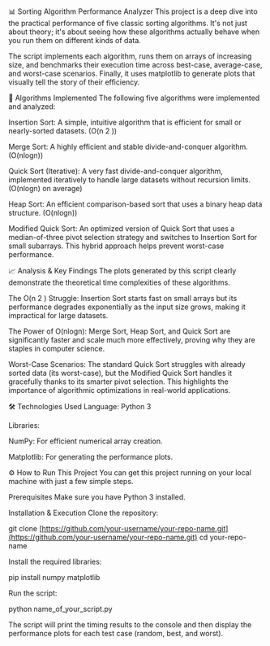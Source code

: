 📊 Sorting Algorithm Performance Analyzer
This project is a deep dive into the practical performance of five classic sorting algorithms. It's not just about theory; it's about seeing how these algorithms actually behave when you run them on different kinds of data.

The script implements each algorithm, runs them on arrays of increasing size, and benchmarks their execution time across best-case, average-case, and worst-case scenarios. Finally, it uses matplotlib to generate plots that visually tell the story of their efficiency.

🚀 Algorithms Implemented
The following five algorithms were implemented and analyzed:

Insertion Sort: A simple, intuitive algorithm that is efficient for small or nearly-sorted datasets. (O(n 
2
 ))

Merge Sort: A highly efficient and stable divide-and-conquer algorithm. (O(nlogn))

Quick Sort (Iterative): A very fast divide-and-conquer algorithm, implemented iteratively to handle large datasets without recursion limits. (O(nlogn) on average)

Heap Sort: An efficient comparison-based sort that uses a binary heap data structure. (O(nlogn))

Modified Quick Sort: An optimized version of Quick Sort that uses a median-of-three pivot selection strategy and switches to Insertion Sort for small subarrays. This hybrid approach helps prevent worst-case performance.

📈 Analysis & Key Findings
The plots generated by this script clearly demonstrate the theoretical time complexities of these algorithms.

The O(n 
2
 ) Struggle: Insertion Sort starts fast on small arrays but its performance degrades exponentially as the input size grows, making it impractical for large datasets.

The Power of O(nlogn): Merge Sort, Heap Sort, and Quick Sort are significantly faster and scale much more effectively, proving why they are staples in computer science.

Worst-Case Scenarios: The standard Quick Sort struggles with already sorted data (its worst-case), but the Modified Quick Sort handles it gracefully thanks to its smarter pivot selection. This highlights the importance of algorithmic optimizations in real-world applications.

🛠️ Technologies Used
Language: Python 3

Libraries:

NumPy: For efficient numerical array creation.

Matplotlib: For generating the performance plots.

⚙️ How to Run This Project
You can get this project running on your local machine with just a few simple steps.

Prerequisites
Make sure you have Python 3 installed.

Installation & Execution
Clone the repository:

git clone [https://github.com/your-username/your-repo-name.git](https://github.com/your-username/your-repo-name.git)
cd your-repo-name

Install the required libraries:

pip install numpy matplotlib

Run the script:

python name_of_your_script.py

The script will print the timing results to the console and then display the performance plots for each test case (random, best, and worst).